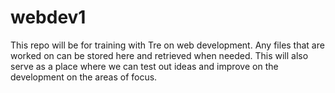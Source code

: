 # webdev1

This repo will be for training with Tre on web development. Any files that are worked on can be stored here and retrieved when needed. This will also serve as a place where we can test out ideas and improve on the development on the areas of focus.

